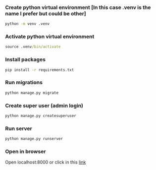 
### Create python virtual environment [In this case .venv is the name I prefer but could be other]
```cmd
python -m venv .venv
```

### Activate python virtual environment
```cmd
source .venv/bin/activate
```

### Install packages
```cmd
pip install -r requirements.txt
```

### Run migrations
```cmd
python manage.py migrate
```

### Create super user (admin login)
```cmd
python manage.py createsuperuser
```

### Run server
```cmd
python manage.py runserver
```

### Open in browser
Open localhost:8000 or click in this [link](http://localhost:8000)
